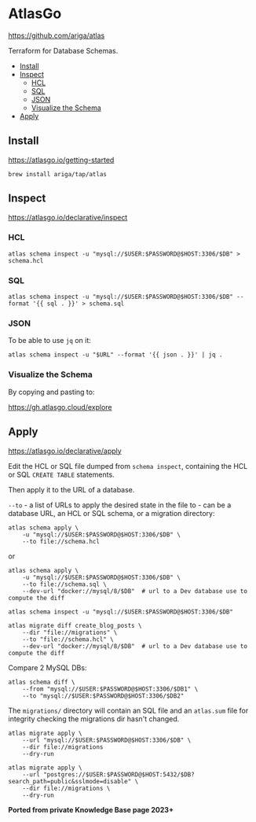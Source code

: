 # AtlasGo

<https://github.com/ariga/atlas>

Terraform for Database Schemas.

<!-- INDEX_START -->

- [Install](#install)
- [Inspect](#inspect)
  - [HCL](#hcl)
  - [SQL](#sql)
  - [JSON](#json)
  - [Visualize the Schema](#visualize-the-schema)
- [Apply](#apply)

<!-- INDEX_END -->

## Install

<https://atlasgo.io/getting-started>

```shell
brew install ariga/tap/atlas
```

## Inspect

<https://atlasgo.io/declarative/inspect>

### HCL

```shell
atlas schema inspect -u "mysql://$USER:$PASSWORD@$HOST:3306/$DB" > schema.hcl
```

### SQL

```shell
atlas schema inspect -u "mysql://$USER:$PASSWORD@$HOST:3306/$DB" --format '{{ sql . }}' > schema.sql
```

### JSON

To be able to use `jq` on it:

```shell
atlas schema inspect -u "$URL" --format '{{ json . }}' | jq .
```

### Visualize the Schema

By copying and pasting to:

<https://gh.atlasgo.cloud/explore>

## Apply

<https://atlasgo.io/declarative/apply>

Edit the HCL or SQL file dumped from `schema inspect`, containing the HCL or SQL `CREATE TABLE` statements.

Then apply it to the URL of a database.

`--to` - a list of URLs to apply the desired state in the file  to - can be a database URL, an HCL or SQL schema, or a migration directory:

```shell
atlas schema apply \
    -u "mysql://$USER:$PASSWORD@$HOST:3306/$DB" \
    --to file://schema.hcl
```

or

```shell
atlas schema apply \
    -u "mysql://$USER:$PASSWORD@$HOST:3306/$DB" \
    --to file://schema.sql \
    --dev-url "docker://mysql/8/$DB"  # url to a Dev database use to compute the diff
```

```shell
atlas schema inspect -u "mysql://$USER:$PASSWORD@$HOST:3306/$DB"
```

```shell
atlas migrate diff create_blog_posts \
    --dir "file://migrations" \
    --to "file://schema.hcl" \
    --dev-url "docker://mysql/8/$DB"  # url to a Dev database use to compute the diff
```

Compare 2 MySQL DBs:

```shell
atlas schema diff \
    --from "mysql://$USER:$PASSWORD@$HOST:3306/$DB1" \
    --to "mysql://$USER:$PASSWORD@$HOST:3306/$DB2"
```

The `migrations/` directory will contain an SQL file and an `atlas.sum` file for integrity checking the migrations dir hasn't changed.

```shell
atlas migrate apply \
    --url "mysql://$USER:$PASSWORD@$HOST:3306/$DB" \
    --dir file://migrations
    --dry-run
```

```shell
atlas migrate apply \
    --url "postgres://$USER:$PASSWORD@$HOST:5432/$DB?search_path=public&sslmode=disable" \
    --dir file://migrations \
    --dry-run
```

**Ported from private Knowledge Base page 2023+**
